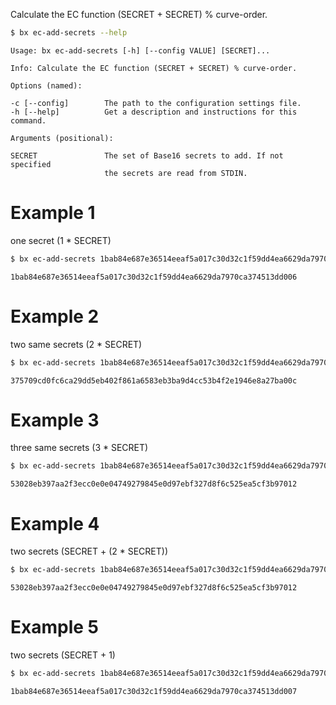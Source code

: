 Calculate the EC function (SECRET + SECRET) % curve-order. 
```sh
$ bx ec-add-secrets --help
```
```
Usage: bx ec-add-secrets [-h] [--config VALUE] [SECRET]...               

Info: Calculate the EC function (SECRET + SECRET) % curve-order.         

Options (named):

-c [--config]        The path to the configuration settings file.        
-h [--help]          Get a description and instructions for this command.

Arguments (positional):

SECRET               The set of Base16 secrets to add. If not specified  
                     the secrets are read from STDIN.
```
# Example 1
one secret (1 * SECRET)
```sh
$ bx ec-add-secrets 1bab84e687e36514eeaf5a017c30d32c1f59dd4ea6629da7970ca374513dd006
```
```
1bab84e687e36514eeaf5a017c30d32c1f59dd4ea6629da7970ca374513dd006
```
# Example 2
two same secrets (2 * SECRET)
```sh
$ bx ec-add-secrets 1bab84e687e36514eeaf5a017c30d32c1f59dd4ea6629da7970ca374513dd006 1bab84e687e36514eeaf5a017c30d32c1f59dd4ea6629da7970ca374513dd006
```
```
375709cd0fc6ca29dd5eb402f861a6583eb3ba9d4cc53b4f2e1946e8a27ba00c
```
# Example 3
three same secrets (3 * SECRET)
```sh
$ bx ec-add-secrets 1bab84e687e36514eeaf5a017c30d32c1f59dd4ea6629da7970ca374513dd006 1bab84e687e36514eeaf5a017c30d32c1f59dd4ea6629da7970ca374513dd006 1bab84e687e36514eeaf5a017c30d32c1f59dd4ea6629da7970ca374513dd006
```
```
53028eb397aa2f3ecc0e0e04749279845e0d97ebf327d8f6c525ea5cf3b97012
```
# Example 4
two secrets (SECRET + (2 * SECRET))
```sh
$ bx ec-add-secrets 1bab84e687e36514eeaf5a017c30d32c1f59dd4ea6629da7970ca374513dd006 375709cd0fc6ca29dd5eb402f861a6583eb3ba9d4cc53b4f2e1946e8a27ba00c
```
```
53028eb397aa2f3ecc0e0e04749279845e0d97ebf327d8f6c525ea5cf3b97012
```
# Example 5
two secrets (SECRET + 1)
```sh
$ bx ec-add-secrets 1bab84e687e36514eeaf5a017c30d32c1f59dd4ea6629da7970ca374513dd006 0000000000000000000000000000000000000000000000000000000000000001
```
```
1bab84e687e36514eeaf5a017c30d32c1f59dd4ea6629da7970ca374513dd007
```